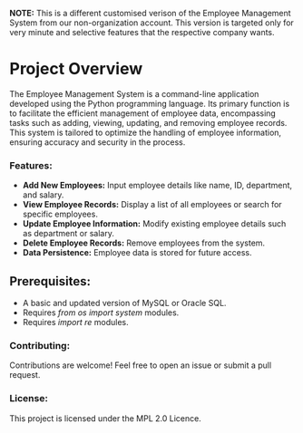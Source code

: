 **NOTE:** This is a different customised verison of the Employee Management System from our non-organization account. This version is targeted only for very minute and selective features that the respective company wants.

# Project Overview

The Employee Management System is a command-line application developed using the Python programming language. Its primary function is to facilitate the efficient management of employee data, encompassing tasks such as adding, viewing, updating, and removing employee records. This system is tailored to optimize the handling of employee information, ensuring accuracy and security in the process.

### Features:

- **Add New Employees:** Input employee details like name, ID, department, and salary.
- **View Employee Records:** Display a list of all employees or search for specific employees.
- **Update Employee Information:** Modify existing employee details such as department or salary.
- **Delete Employee Records:** Remove employees from the system.
- **Data Persistence:** Employee data is stored for future access. 

## Prerequisites:

- A basic and updated version of MySQL or Oracle SQL.
- Requires *from os import system* modules.
- Requires *import re* modules.

### Contributing:

Contributions are welcome! Feel free to open an issue or submit a pull request.

### License:

This project is licensed under the MPL 2.0 Licence.

